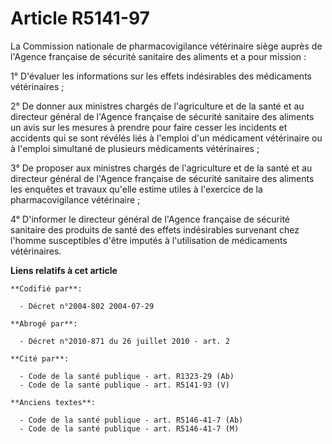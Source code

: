 # Article R5141-97

La Commission nationale de pharmacovigilance vétérinaire siège auprès de l'Agence française de sécurité sanitaire des
aliments et a pour mission :

1° D'évaluer les informations sur les effets indésirables des médicaments vétérinaires ;

2° De donner aux ministres chargés de l'agriculture et de la santé et au directeur général de l'Agence française de sécurité
sanitaire des aliments un avis sur les mesures à prendre pour faire cesser les incidents et accidents qui se sont révélés
liés à l'emploi d'un médicament vétérinaire ou à l'emploi simultané de plusieurs médicaments vétérinaires ;

3° De proposer aux ministres chargés de l'agriculture et de la santé et au directeur général de l'Agence française de
sécurité sanitaire des aliments les enquêtes et travaux qu'elle estime utiles à l'exercice de la pharmacovigilance
vétérinaire ;

4° D'informer le directeur général de l'Agence française de sécurité sanitaire des produits de santé des effets indésirables
survenant chez l'homme susceptibles d'être imputés à l'utilisation de médicaments vétérinaires.

**Liens relatifs à cet article**

	**Codifié par**:

	  - Décret n°2004-802 2004-07-29

	**Abrogé par**:

	  - Décret n°2010-871 du 26 juillet 2010 - art. 2

	**Cité par**:

	  - Code de la santé publique - art. R1323-29 (Ab)
	  - Code de la santé publique - art. R5141-93 (V)

	**Anciens textes**:

	  - Code de la santé publique - art. R5146-41-7 (Ab)
	  - Code de la santé publique - art. R5146-41-7 (M)
